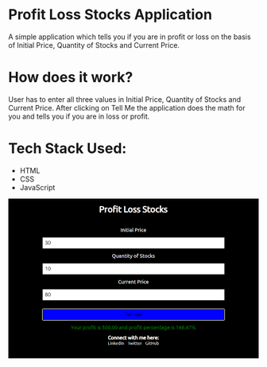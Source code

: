 <h1>Profit Loss Stocks Application</h1>
A simple application which tells you if you are in profit or loss on the basis of Initial Price, Quantity of Stocks and Current Price.

<h1>How does it work?</h1>
User has to enter all three values in Initial Price, Quantity of Stocks and Current Price. After clicking on Tell Me the application does the math for you and tells you if you are in loss or profit.

<h1>Tech Stack Used:</h1>
<ul>
    <li>HTML</li>
    <li>CSS</li>
    <li>JavaScript</li>
</ul>

<img src="images/ProfitLoss.PNG">

